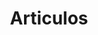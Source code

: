 ---
language: es
layout: blog-todos
title: Articulos
permalink: /blog/todos/
permalink_otro_idioma: /en/blog/all/
template: neutral

---